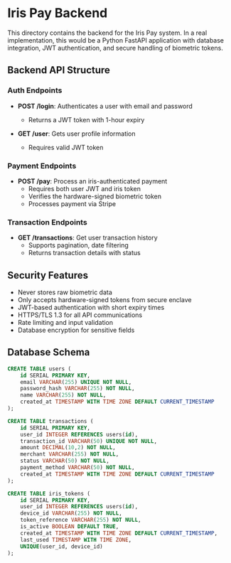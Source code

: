
# Iris Pay Backend

This directory contains the backend for the Iris Pay system. In a real implementation, this would be a Python FastAPI application with database integration, JWT authentication, and secure handling of biometric tokens.

## Backend API Structure

### Auth Endpoints

- **POST /login**: Authenticates a user with email and password
  - Returns a JWT token with 1-hour expiry

- **GET /user**: Gets user profile information
  - Requires valid JWT token

### Payment Endpoints

- **POST /pay**: Process an iris-authenticated payment
  - Requires both user JWT and iris token
  - Verifies the hardware-signed biometric token
  - Processes payment via Stripe

### Transaction Endpoints

- **GET /transactions**: Get user transaction history
  - Supports pagination, date filtering
  - Returns transaction details with status

## Security Features

- Never stores raw biometric data
- Only accepts hardware-signed tokens from secure enclave
- JWT-based authentication with short expiry times
- HTTPS/TLS 1.3 for all API communications
- Rate limiting and input validation
- Database encryption for sensitive fields

## Database Schema

```sql
CREATE TABLE users (
    id SERIAL PRIMARY KEY,
    email VARCHAR(255) UNIQUE NOT NULL,
    password_hash VARCHAR(255) NOT NULL,
    name VARCHAR(255) NOT NULL,
    created_at TIMESTAMP WITH TIME ZONE DEFAULT CURRENT_TIMESTAMP
);

CREATE TABLE transactions (
    id SERIAL PRIMARY KEY,
    user_id INTEGER REFERENCES users(id),
    transaction_id VARCHAR(50) UNIQUE NOT NULL,
    amount DECIMAL(10,2) NOT NULL,
    merchant VARCHAR(255) NOT NULL,
    status VARCHAR(50) NOT NULL,
    payment_method VARCHAR(50) NOT NULL,
    created_at TIMESTAMP WITH TIME ZONE DEFAULT CURRENT_TIMESTAMP
);

CREATE TABLE iris_tokens (
    id SERIAL PRIMARY KEY,
    user_id INTEGER REFERENCES users(id),
    device_id VARCHAR(255) NOT NULL,
    token_reference VARCHAR(255) NOT NULL,
    is_active BOOLEAN DEFAULT TRUE,
    created_at TIMESTAMP WITH TIME ZONE DEFAULT CURRENT_TIMESTAMP,
    last_used TIMESTAMP WITH TIME ZONE,
    UNIQUE(user_id, device_id)
);
```
